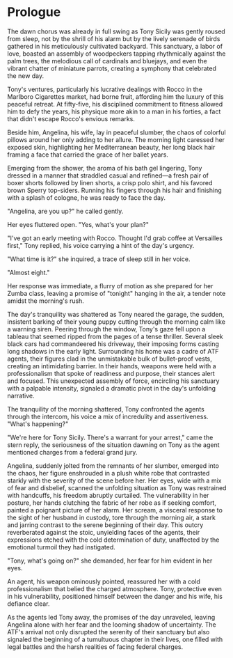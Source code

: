 # Prologue

The dawn chorus was already in full swing as Tony Sicily was gently roused from sleep, not by the shrill of his alarm but by the lively serenade of birds gathered in his meticulously cultivated backyard. This sanctuary, a labor of love, boasted an assembly of woodpeckers tapping rhythmically against the palm trees, the melodious call of cardinals and bluejays, and even the vibrant chatter of miniature parrots, creating a symphony that celebrated the new day.

Tony's ventures, particularly his lucrative dealings with Rocco in the Marlboro Cigarettes market, had borne fruit, affording him the luxury of this peaceful retreat. At fifty-five, his disciplined commitment to fitness allowed him to defy the years, his physique more akin to a man in his forties, a fact that didn't escape Rocco's envious remarks.

Beside him, Angelina, his wife, lay in peaceful slumber, the chaos of colorful pillows around her only adding to her allure. The morning light caressed her exposed skin, highlighting her Mediterranean beauty, her long black hair framing a face that carried the grace of her ballet years.

Emerging from the shower, the aroma of his bath gel lingering, Tony dressed in a manner that straddled casual and refined—a fresh pair of boxer shorts followed by linen shorts, a crisp polo shirt, and his favored brown Sperry top-siders. Running his fingers through his hair and finishing with a splash of cologne, he was ready to face the day.

"Angelina, are you up?" he called gently.

Her eyes fluttered open. "Yes, what's your plan?"

"I've got an early meeting with Rocco. Thought I'd grab coffee at Versailles first," Tony replied, his voice carrying a hint of the day's urgency.

"What time is it?" she inquired, a trace of sleep still in her voice.

"Almost eight."

Her response was immediate, a flurry of motion as she prepared for her Zumba class, leaving a promise of "tonight" hanging in the air, a tender note amidst the morning's rush.

The day's tranquility was shattered as Tony neared the garage, the sudden, insistent barking of their young puppy cutting through the morning calm like a warning siren. Peering through the window, Tony's gaze fell upon a tableau that seemed ripped from the pages of a tense thriller. Several sleek black cars had commandeered his driveway, their imposing forms casting long shadows in the early light. Surrounding his home was a cadre of ATF agents, their figures clad in the unmistakable bulk of bullet-proof vests, creating an intimidating barrier. In their hands, weapons were held with a professionalism that spoke of readiness and purpose, their stances alert and focused. This unexpected assembly of force, encircling his sanctuary with a palpable intensity, signaled a dramatic pivot in the day's unfolding narrative.

The tranquility of the morning shattered, Tony confronted the agents through the intercom, his voice a mix of incredulity and assertiveness. "What's happening?"

"We're here for Tony Sicily. There's a warrant for your arrest," came the stern reply, the seriousness of the situation dawning on Tony as the agent mentioned charges from a federal grand jury.

Angelina, suddenly jolted from the remnants of her slumber, emerged into the chaos, her figure enshrouded in a plush white robe that contrasted starkly with the severity of the scene before her. Her eyes, wide with a mix of fear and disbelief, scanned the unfolding situation as Tony was restrained with handcuffs, his freedom abruptly curtailed. The vulnerability in her posture, her hands clutching the fabric of her robe as if seeking comfort, painted a poignant picture of her alarm. Her scream, a visceral response to the sight of her husband in custody, tore through the morning air, a stark and jarring contrast to the serene beginning of their day. This outcry reverberated against the stoic, unyielding faces of the agents, their expressions etched with the cold determination of duty, unaffected by the emotional turmoil they had instigated.

"Tony, what's going on?" she demanded, her fear for him evident in her eyes.

An agent, his weapon ominously pointed, reassured her with a cold professionalism that belied the charged atmosphere. Tony, protective even in his vulnerability, positioned himself between the danger and his wife, his defiance clear.

As the agents led Tony away, the promises of the day unraveled, leaving Angelina alone with her fear and the looming shadow of uncertainty. The ATF's arrival not only disrupted the serenity of their sanctuary but also signaled the beginning of a tumultuous chapter in their lives, one filled with legal battles and the harsh realities of facing federal charges.